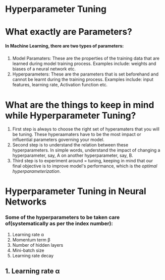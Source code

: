 # Hyperparameter Tuning
# **What exactly are Parameters?**
#### In Machine Learning, there are two types of parameters: 
#####  

1.   Model Paramaters: These are the properties of the training data that are learned during model training process. Examples include: weights and biases of a neural network etc.
2.  Hyperparameters: These are the parameters that is set beforehand and cannot be learnt during the training process. Examples include: input features, learning rate, Activation function etc. 

# **What are the things to keep in mind while Hyperparameter Tuning?**


1.   First step is always to choose the right set of hyperamaters that you will be tuning. These hyperaamaters have to be the most impact or influential parameters governing your model.
2.   Second step is to understand the relation between these hyperparameters. In simple words, understand the impact of changing a hyperparameter, say, A on another hyperparameter, say, B.
3.   Third step is to experiment around = tuning, keeping in mind that our final objective is to improve model's performance, which is the *optimal hyperparameterization*.

# **Hyperparameter Tuning in Neural Networks**
### Some of the hyperparameters to be taken care of(systematically as per the index number): 

1.   Learning rate α 
2.   Momentum term β
3.   Number of hidden layers
4.   Mini-batch size
5.   Learning rate decay


## 1. Learning rate α
